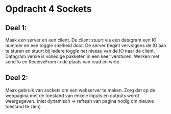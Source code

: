 # Opdracht 4 Sockets

## Deel 1:

  Maak een server en een client.
  De client stuurt via een datagram een IO nummer en een toggle snelheid door.
  De server begint vervolgens de IO aan te sturen en stuurt bij iedere toggle het niveau van de IO naar de client.
  Datagram versie is volledige pakketen in een keer versturen. Werken met sendTo en ReceiveFrom in de plaats van read en write.

## Deel 2:

  Maak gebruik van sockets om een webserver te maken.
  Zorg dat op de webpagina met de toestand van enkele inputs en outputs wordt weergegeven.
  (niet dynamisch => refresh van pagina nodig om nieuwe toestand te zien)


